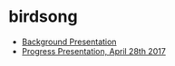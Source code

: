 # birdsong

 - [Background Presentation](https://docs.google.com/presentation/d/1oye2HABpY3gGxDAeuFVUvVW0HDSCLmnwt1W4N59_izI/edit?usp=sharing)
 - [Progress Presentation, April 28th 2017](https://docs.google.com/presentation/d/1TYM_VNLltjb44qxxaoBVmmOYa0GlU7lkJmhy7qhQ6kA/edit?usp=sharing)
